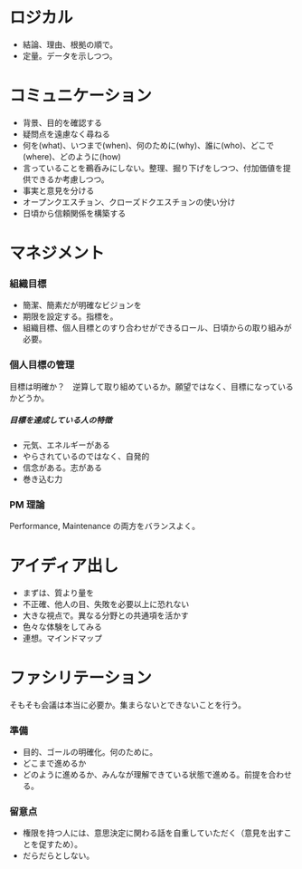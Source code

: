 
# ロジカル

* 結論、理由、根拠の順で。
* 定量。データを示しつつ。

# コミュニケーション

* 背景、目的を確認する
* 疑問点を遠慮なく尋ねる
* 何を(what)、いつまで(when)、何のために(why)、誰に(who)、どこで(where)、どのように(how)
* 言っていることを鵜呑みにしない。整理、掘り下げをしつつ、付加価値を提供できるか考慮しつつ。
* 事実と意見を分ける
* オープンクエスチョン、クローズドクエスチョンの使い分け
* 日頃から信頼関係を構築する

# マネジメント

### 組織目標

* 簡潔、簡素だが明確なビジョンを
* 期限を設定する。指標を。
* 組織目標、個人目標とのすり合わせができるロール、日頃からの取り組みが必要。

### 個人目標の管理

目標は明確か？　逆算して取り組めているか。願望ではなく、目標になっているかどうか。

##### 目標を達成している人の特徴

* 元気、エネルギーがある
* やらされているのではなく、自発的
* 信念がある。志がある
* 巻き込む力

### PM 理論

Performance, Maintenance の両方をバランスよく。

# アイディア出し

* まずは、質より量を
* 不正確、他人の目、失敗を必要以上に恐れない
* 大きな視点で。異なる分野との共通項を活かす
* 色々な体験をしてみる
* 連想。マインドマップ

# ファシリテーション

そもそも会議は本当に必要か。集まらないとできないことを行う。

### 準備

* 目的、ゴールの明確化。何のために。
* どこまで進めるか
* どのように進めるか、みんなが理解できている状態で進める。前提を合わせる。

### 留意点

* 権限を持つ人には、意思決定に関わる話を自重していただく（意見を出すことを促すため）。
* だらだらとしない。
